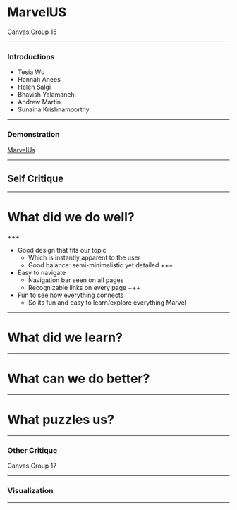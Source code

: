 # MarvelUS 

Canvas Group 15

---

### Introductions

- Tesia Wu
- Hannah Anees
- Helen Salgi
- Bhavish Yalamanchi
- Andrew Martin
- Sunaina Krishnamoorthy


---

### Demonstration

[MarvelUs](http://marvelus.me)


---

## Self Critique


---

# What did we do well?

+++
- Good design that fits our topic
  * Which is instantly apparent to the user
  * Good balance: semi-minimalistic yet detailed
+++
- Easy to navigate
  * Navigation bar seen on all pages
  * Recognizable links on every page
+++
- Fun to see how everything connects
  * So its fun and easy to learn/explore everything Marvel

---

# What did we learn?

---

# What can we do better?

---

# What puzzles us?


---

### Other Critique

Canvas Group 17

---

### Visualization


---
